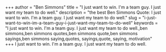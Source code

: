 +++
author = "Ben Simmons"
title = "I just want to win. I'm a team guy. I just want my team to do well."
description = "the best Ben Simmons Quote: I just want to win. I'm a team guy. I just want my team to do well."
slug = "i-just-want-to-win-im-a-team-guy-i-just-want-my-team-to-do-well"
keywords = "I just want to win. I'm a team guy. I just want my team to do well.,ben simmons,ben simmons quotes,ben simmons quote,ben simmons sayings,ben simmons saying,quotes, sayings,quote, saying, motivation"
+++
I just want to win. I'm a team guy. I just want my team to do well.
